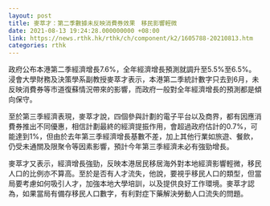 ```yaml
---
layout: post
title: 麥萃才：第二季數據未反映消費券效果　移民影響輕微
date: 2021-08-13 19:24:28.000000000 +08:00
link: https://news.rthk.hk/rthk/ch/component/k2/1605788-20210813.htm
categories: rthk
---
```


政府公布本港第二季經濟增長7.6%，全年經濟增長預測就調升至5.5%至6.5%。浸會大學財務及決策學系副教授麥萃才表示，本港第二季統計數字只去到6月，未反映消費券等市道復蘇情況帶來的影響，而政府一般對全年經濟增長的預測都是傾向保守。

至於第三季經濟表現，麥萃才說，四個參與計劃的電子平台以及商界，都有因應消費券推出不同優惠，相信計劃最終的經濟提振作用，會超過政府估計的0.7%，可能達到1%，但由於去年第三季經濟增長基數不差，加上其他行業如旅遊、餐飲，仍受未通關及限聚令等因素影響，預計今年第三季經濟未必有強勁增長。

麥萃才又表示，經濟增長強勁，反映本港居民移居海外對本地經濟影響輕微，移民人口的比例亦不算高。至於是否有人才流失，他說，要視乎移民人口的類型，但當局要考慮如何吸引人才，加強本地大學培訓，以及提供良好工作環境。麥萃才認為，如果當局有備存移民人口數字，有利對症下藥解決勞動人口流失的問題。
